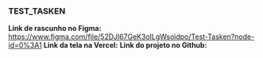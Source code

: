 ### TEST_TASKEN 

**Link de rascunho no Figma:** https://www.figma.com/file/52DJl67GeK3olLgWsoidpo/Test-Tasken?node-id=0%3A1
**Link da tela na Vercel:** 
**Link do projeto no Github:**
